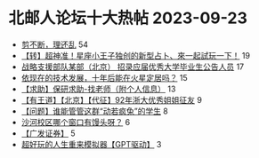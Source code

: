 # 北邮人论坛十大热帖 2023-09-23

- [剪不断，理还乱](https://bbs.byr.cn/article/Feeling/3203463) 54
- [【转】超神准！星座小王子独创的新型占卜、來一起試玩一下！](https://bbs.byr.cn/article/Constellations/326533) 19
- [战略支援部队某部（北京） 招录应届优秀大学毕业生公告人员](https://bbs.byr.cn/article/Job/2196317) 17
- [依现在的技术发展，十年后能在火星定居吗？](https://bbs.byr.cn/article/Picture/2817631) 15
- [【求助】保研求助-找老师（附个人信息）](https://bbs.byr.cn/article/AimGraduate/1226722) 13
- [【有王道】【北京】【代征】92年浙大优秀姐姐征友](https://bbs.byr.cn/article/Friends/2045457) 9
- [【问题】谁能管管这群“动若疯兔”的学生](https://bbs.byr.cn/article/Talking/6401149) 8
- [沙河校区哪个窗口有馒头呀？](https://bbs.byr.cn/article/Food/525004) 6
- [【广发证券】](https://bbs.byr.cn/article/Cantonese/198135) 5
- [超好玩的人生重来模拟器【GPT驱动】](https://bbs.byr.cn/article/Innovation/8490) 3


